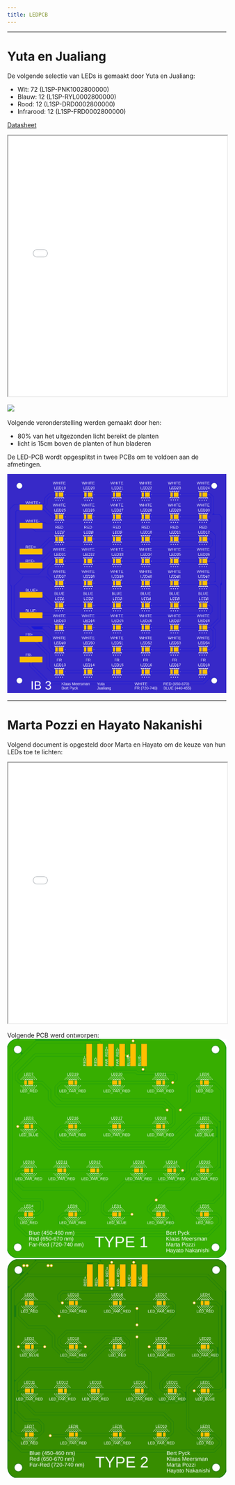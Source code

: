 ```yaml
---
title: LEDPCB
---
```



---

# Yuta en Jualiang

De volgende selectie van LEDs is gemaakt door Yuta en Jualiang:

* Wit: 72  (L1SP-PNK1002800000)
* Blauw: 12  (L1SP-RYL0002800000)
* Rood: 12  (L1SP-DRD0002800000)
* Infrarood: 12  (L1SP-FRD0002800000)

[Datasheet](https://otmm.lumileds.com/adaptivemedia/f0665283471a2a639ce8c3006456265ad074bde9)

<iframe src="Proposal_of_LED_from_Yuta_Leo.pdf" width="100%" height="600px"></iframe>

![](yutajualian.png)

Volgende veronderstelling werden gemaakt door hen:
* 80% van het uitgezonden licht bereikt de planten
* licht is 15cm boven de planten of hun bladeren



De LED-PCB wordt opgesplitst in twee PCBs om te voldoen aan de afmetingen. 

![](YutaAndJialiangPCB.png)

---

# Marta Pozzi en Hayato Nakanishi

Volgend document is opgesteld door Marta en Hayato om de keuze van hun LEDs toe te lichten:

<iframe src="LED_selection_proposal_document.pdf" width="100%" height="600px"></iframe>

Volgende PCB werd ontworpen:
![](Type1afb.png)
![](Type2afb.png)
